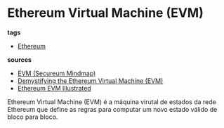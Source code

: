 # Ethereum Virtual Machine (EVM)
**tags**
- [Ethereum](./Ethereum.md)

**sources**
- [EVM (Secureum Mindmap)](https://github.com/x676f64/secureum-mind_map/blob/master/content/1.%20Ethereum101/EVM.md)
- [Demystifying the Ethereum Virtual Machine (EVM)](https://learnweb3.io/degrees/ethereum-developer-degree/sophomore/demystifying-the-ethereum-virtual-machine-evm/)
- [Ethereum EVM Illustrated](https://github.com/takenobu-hs/ethereum-evm-illustrated)

Ethereum Virtual Machine (EVM) é a máquina virutal de estados da rede Ethereum que define as regras para computar um novo estado válido de bloco para bloco.
